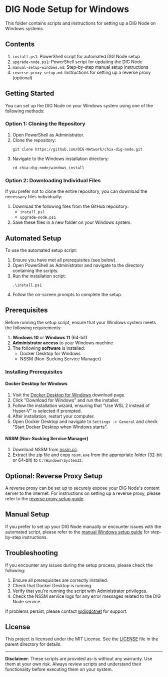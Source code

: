 # DIG Node Setup for Windows

This folder contains scripts and instructions for setting up a DIG Node on Windows systems.

## Contents

1. `install.ps1`: PowerShell script for automated DIG Node setup
2. `upgrade-node.ps1`: PowerShell script for updating the DIG Node
3. `manual-setup-windows.md`: Step-by-step manual setup instructions
4. `reverse-proxy-setup.md`: Instructions for setting up a reverse proxy (optional)

## Getting Started

You can set up the DIG Node on your Windows system using one of the following methods:

### Option 1: Cloning the Repository

1. Open PowerShell as Administrator.
2. Clone the repository:
   ```
   git clone https://github.com/DIG-Network/chia-dig-node.git
   ```
3. Navigate to the Windows installation directory:
   ```
   cd chia-dig-node/windows_install
   ```

### Option 2: Downloading Individual Files

If you prefer not to clone the entire repository, you can download the necessary files individually:

1. Download the following files from the GitHub repository:
   - `install.ps1`
   - `upgrade-node.ps1`
2. Save these files in a new folder on your Windows system.

## Automated Setup

To use the automated setup script:

1. Ensure you have met all prerequisites (see below).
2. Open PowerShell as Administrator and navigate to the directory containing the scripts.
3. Run the installation script:
   ```
   .\install.ps1
   ```
4. Follow the on-screen prompts to complete the setup.

## Prerequisites

Before running the setup script, ensure that your Windows system meets the following requirements:

1. **Windows 10** or **Windows 11** (64-bit)
2. **Administrator access** to your Windows machine
3. The following **software** is installed:
   - Docker Desktop for Windows
   - NSSM (Non-Sucking Service Manager)

### Installing Prerequisites

#### Docker Desktop for Windows

1. Visit the [Docker Desktop for Windows](https://www.docker.com/products/docker-desktop) download page.
2. Click "Download for Windows" and run the installer.
3. Follow the installation wizard, ensuring that "Use WSL 2 instead of Hyper-V" is selected if prompted.
4. After installation, restart your computer.
5. Open Docker Desktop and navigate to `Settings -> General` and check "Start Docker Desktop when Windows starts".

#### NSSM (Non-Sucking Service Manager)

1. Download NSSM from [nssm.cc](https://nssm.cc/download).
2. Extract the zip file and copy `nssm.exe` from the appropriate folder (32-bit or 64-bit) to `C:\Windows\System32`.

## Optional: Reverse Proxy Setup

A reverse proxy can be set up to securely expose your DIG Node's content server to the internet. For instructions on setting up a reverse proxy, please refer to the [reverse proxy setup guide](reverse-proxy-setup.md).

## Manual Setup

If you prefer to set up your DIG Node manually or encounter issues with the automated script, please refer to the [manual Windows setup guide](manual-setup-windows.md) for step-by-step instructions.

## Troubleshooting

If you encounter any issues during the setup process, please check the following:

1. Ensure all prerequisites are correctly installed.
2. Check that Docker Desktop is running.
3. Verify that you're running the script with Administrator privileges.
4. Check the NSSM service logs for any error messages related to the DIG Node service.

If problems persist, please contact [@digdotnet](https://x.com/digdotnet) for support.

## License

This project is licensed under the MIT License. See the [LICENSE](../LICENSE) file in the parent directory for details.

---

**Disclaimer**: These scripts are provided as-is without any warranty. Use them at your own risk. Always review scripts and understand their functionality before executing them on your system.